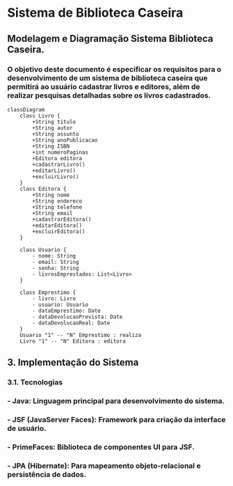 # Sistema de Biblioteca Caseira
## Modelagem e Diagramação Sistema Biblioteca Caseira.
### O objetivo deste documento é especificar os requisitos para o desenvolvimento de um sistema de biblioteca caseira que permitirá ao usuário cadastrar livros e editores, além de realizar pesquisas detalhadas sobre os livros cadastrados.


```mermaid
classDiagram
    class Livro {
        +String titulo
        +String autor
        +String assunto
        +String anoPublicacao
        +String ISBN
        +int numeroPaginas
        +Editora editora
        +cadastrarLivro()
        +editarLivro()
        +excluirLivro()
    }
	class Editora {
        +String nome
        +String endereco
        +String telefone
        +String email
        +cadastrarEditora()
        +editarEditora()
        +excluirEditora()
    }

    class Usuario {
        - nome: String
        - email: String
        - senha: String
        - livrosEmprestados: List<Livro>
    }

    class Emprestimo {
        - livro: Livro
        - usuario: Usuario
        - dataEmprestimo: Date
        - dataDevolucaoPrevista: Date
        - dataDevolucaoReal: Date
    }
	Usuario "1" -- "N" Emprestimo : realiza
	Livro "1" -- "N" Editora : editora
```

## 3. Implementação do Sistema

### 3.1. Tecnologias

### - **Java:** Linguagem principal para desenvolvimento do sistema.
### - **JSF (JavaServer Faces):** Framework para criação da interface de usuário.
### - **PrimeFaces:** Biblioteca de componentes UI para JSF.
### - **JPA (Hibernate):** Para mapeamento objeto-relacional e persistência de dados.

	
	
